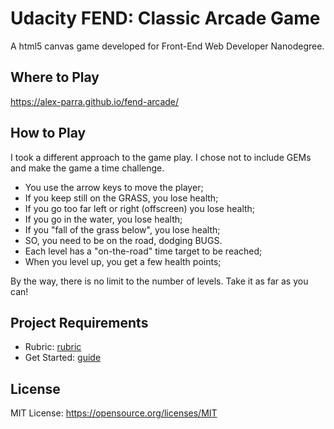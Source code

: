 # Udacity FEND: Classic Arcade Game
A html5 canvas game developed for Front-End Web Developer Nanodegree.

## Where to Play
https://alex-parra.github.io/fend-arcade/

## How to Play
I took a different approach to the game play. I chose not to include GEMs and make the game a time challenge.
- You use the arrow keys to move the player;
- If you keep still on the GRASS, you lose health;
- If you go too far left or right (offscreen) you lose health;
- If you go in the water, you lose health;
- If you "fall of the grass below", you lose health;
- SO, you need to be on the road, dodging BUGS.
- Each level has a "on-the-road" time target to be reached;
- When you level up, you get a few health points;

By the way, there is no limit to the number of levels.
Take it as far as you can!

## Project Requirements
- Rubric: [rubric](https://review.udacity.com/#!/projects/2696458597/rubric)
- Get Started: [guide](https://docs.google.com/document/d/1v01aScPjSWCCWQLIpFqvg3-vXLH2e8_SZQKC8jNO0Dc/pub?embedded=true)

## License
MIT License: https://opensource.org/licenses/MIT